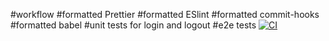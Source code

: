 #workflow
#formatted Prettier
#formatted ESlint
#formatted commit-hooks
#formatted babel
#unit tests for login and logout
#e2e tests
[![CI](https://github.com/borikokeny/social-media-client/actions/workflows/main.yml/badge.svg)](https://github.com/borikokeny/social-media-client/actions/workflows/main.yml)
